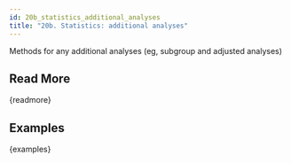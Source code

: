 ```yaml
---
id: 20b_statistics_additional_analyses
title: "20b. Statistics: additional analyses"
---
```

Methods for any additional analyses (eg, subgroup and adjusted analyses)

## Read More

{readmore}

## Examples

{examples}